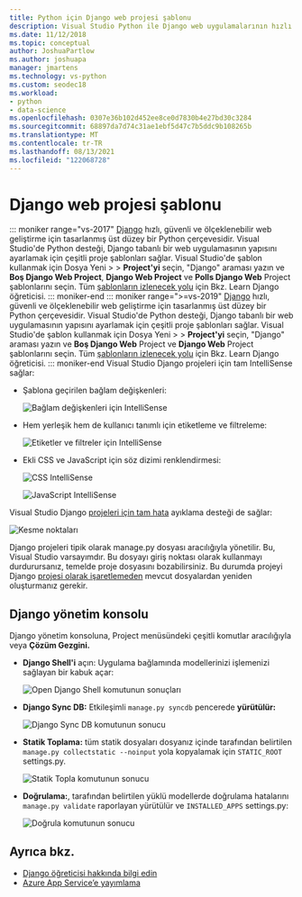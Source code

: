 ```yaml
---
title: Python için Django web projesi şablonu
description: Visual Studio Python ile Django web uygulamalarının hızlı bir şekilde oluşturulması için kapsamlı bir şablon sağlar.
ms.date: 11/12/2018
ms.topic: conceptual
author: JoshuaPartlow
ms.author: joshuapa
manager: jmartens
ms.technology: vs-python
ms.custom: seodec18
ms.workload:
- python
- data-science
ms.openlocfilehash: 0307e36b102d452ee8ce0d7830b4e27bd30c3284
ms.sourcegitcommit: 68897da7d74c31ae1ebf5d47c7b5ddc9b108265b
ms.translationtype: MT
ms.contentlocale: tr-TR
ms.lasthandoff: 08/13/2021
ms.locfileid: "122068728"
---
```

# <a name="django-web-project-template"></a>Django web projesi şablonu
::: moniker range="vs-2017"
[Django](https://www.djangoproject.com/) hızlı, güvenli ve ölçeklenebilir web geliştirme için tasarlanmış üst düzey bir Python çerçevesidir. Visual Studio'de Python desteği, Django tabanlı bir web uygulamasının yapısını ayarlamak için çeşitli proje şablonları sağlar. Visual Studio'de şablon kullanmak için Dosya Yeni  >    >  **Project'yi** seçin, "Django" araması yazın ve **Boş Django Web Project**, **Django Web Project** ve **Polls Django Web** Project şablonlarını seçin. Tüm [şablonların izlenecek yolu](learn-django-in-visual-studio-step-01-project-and-solution.md) için Bkz. Learn Django öğreticisi.
::: moniker-end
::: moniker range=">=vs-2019"
[Django](https://www.djangoproject.com/) hızlı, güvenli ve ölçeklenebilir web geliştirme için tasarlanmış üst düzey bir Python çerçevesidir. Visual Studio'de Python desteği, Django tabanlı bir web uygulamasının yapısını ayarlamak için çeşitli proje şablonları sağlar. Visual Studio'de şablon kullanmak için Dosya Yeni  >    >  **Project'yi** seçin, "Django" araması yazın ve **Boş Django Web** Project ve **Django Web** Project şablonlarını seçin. Tüm [şablonların izlenecek yolu](learn-django-in-visual-studio-step-01-project-and-solution.md) için Bkz. Learn Django öğreticisi.
::: moniker-end
Visual Studio Django projeleri için tam IntelliSense sağlar:

- Şablona geçirilen bağlam değişkenleri:

    ![Bağlam değişkenleri için IntelliSense](media/template-django-intellisense.png)

- Hem yerleşik hem de kullanıcı tanımlı için etiketleme ve filtreleme:

    ![Etiketler ve filtreler için IntelliSense](media/template-django-intellisense-filter.png)

- Ekli CSS ve JavaScript için söz dizimi renklendirmesi:

    ![CSS IntelliSense](media/template-django-intellisense-css.png)

    ![JavaScript IntelliSense](media/template-django-intellisense-js.png)

Visual Studio Django [projeleri için tam hata](debugging-python-in-visual-studio.md) ayıklama desteği de sağlar:

![Kesme noktaları](media/template-django-debugging.png)

Django projeleri tipik olarak manage.py dosyası  aracılığıyla yönetilir. Bu, Visual Studio varsayımdır. Bu dosyayı giriş noktası olarak kullanmayı durdurursanız, temelde proje dosyasını bozabilirsiniz. Bu durumda projeyi Django [projesi olarak işaretlemeden](managing-python-projects-in-visual-studio.md#create-a-project-from-existing-files) mevcut dosyalardan yeniden oluşturmanız gerekir.

## <a name="django-management-console"></a>Django yönetim konsolu

Django yönetim konsoluna, Project menüsündeki çeşitli komutlar aracılığıyla veya **Çözüm Gezgini.** 

- **Django Shell'i** açın: Uygulama bağlamında modellerinizi işlemenizi sağlayan bir kabuk açar:

    ![Open Django Shell komutunun sonuçları](media/template-django-console-shell.png)

- **Django Sync DB:** Etkileşimli `manage.py syncdb` pencerede **yürütülür:**

    ![Django Sync DB komutunun sonucu](media/template-django-console-sync-db.png)

- **Statik Toplama:** tüm statik dosyaları dosyanız içinde tarafından belirtilen `manage.py collectstatic --noinput` yola kopyalamak için `STATIC_ROOT` settings.py. 

    ![Statik Topla komutunun sonucu](media/template-django-console-collect-static.png)

- **Doğrulama:**, tarafından belirtilen yüklü modellerde doğrulama hatalarını `manage.py validate` raporlayan yürütülür ve `INSTALLED_APPS` settings.py:

    ![Doğrula komutunun sonucu](media/template-django-console-validate.png)

## <a name="see-also"></a>Ayrıca bkz.

- [Django öğreticisi hakkında bilgi edin](learn-django-in-visual-studio-step-01-project-and-solution.md)
- [Azure App Service’e yayımlama](publishing-python-web-applications-to-azure-from-visual-studio.md)
